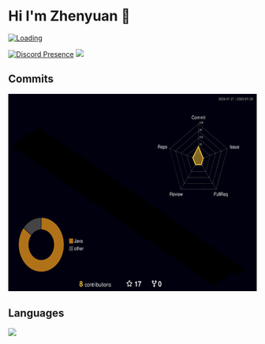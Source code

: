 <h1>Hi I'm Zhenyuan 🥹</h1>
<a href="https://wakatime.com/@125ffe1f-f833-479f-bec1-9983c5b5f8dd"><img src="https://wakatime.com/badge/user/125ffe1f-f833-479f-bec1-9983c5b5f8dd.svg" alt="Loading"></a>

[![Discord Presence](https://lanyard.cnrad.dev/api/513592506458308608)](https://discord.com/users/513592506458308608)
<a href="https://discord.gg/ZwJ876pNvm"><img src="https://discord.com/api/guilds/992455685835063346/widget.png?style=banner4"></a>
## Commits
<p align="left"><img src="./profile-3d-contrib/profile-night-rainbow.svg" height="400"></p>

## Languages
<img src="https://wakatime.com/share/@Zhenyuan/83f5dd42-03cb-472f-845c-5c2c25c19ef6.svg" height="400">
